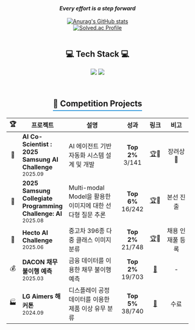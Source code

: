 <div align="center">
  <strong><em>Every effort is a step forward</em></strong>
</div>

<br/>

<div align="center">

  <a href="https://github.com/xooyong/github-readme-stats">
    <img src="https://github-readme-stats.vercel.app/api?username=xooyong" alt="Anurag's GitHub stats">
  </a>

  <br/>

  <a href="https://solved.ac/dlwndyd/">
    <img src="http://mazassumnida.wtf/api/v2/generate_badge?boj=dlwndyd" alt="Solved.ac Profile" />
  </a>

</div>

<br/>

<h2 align='center'> 💻 Tech Stack 💻 </h2>

<p align="center">
  <img src="https://img.shields.io/badge/python-3670A0?style=for-the-badge&logo=python&logoColor=ffdd54" />
  <img src="https://img.shields.io/badge/PyTorch-%23EE4C2C.svg?style=for-the-badge&logo=PyTorch&logoColor=white" />
</p>

<br/>

<div align="center">
  <h2 style="border-bottom: 2px solid #2391d9; display: inline-block; padding-bottom: 5px;">🚀 Competition Projects</h2>
</div>
<table align="center" style="width: 95%; margin: auto;">
  <thead>
    <tr>
      <th width="5%">🏆</th>
      <th width="25%">프로젝트</th>
      <th width="32%">설명</th>
      <th width="12%">성과</th>
      <th width="10%">링크</th>
      <th width="15%">비고</th>
    </tr>
  </thead>
  <tbody>
     <tr>
      <td align="center">🤖</td>
      <td><b>AI Co-Scientist : 2025 Samsung AI Challenge</b><br><sub>2025.09</sub></td>
      <td>AI 에이전트 기반 자동화 시스템 설계 및 개발</td>
      <td align="center"><b>Top 2%</b><br>3/141</td>
      <td align="center"><a href="https://dacon.io/competitions/official/236500/overview/description">🏆</a>📂</a> <a href="https://github.com/xooyong/Ai_Co_Sci_2025"> </td>
      <td align="center">장려상🥉</td>
    </tr>
    <tr>
      <td align="center">🎯</td>
      <td><b>2025 Samsung Collegiate Programming Challenge: AI</b><br><sub>2025.08</sub></td>
      <td>Multi-modal Model을 활용한 이미지에 대한 선다형 질문 추론</td>
      <td align="center"><b>Top 6%</b><br>16/242</td>
      <td align="center"><a href="https://dacon.io/competitions/official/236500/overview/description">🏆</a>📂 </a> <a href="https://github.com/xooyong/scpc"></td>
      <td align="center">본선 진출</td>
    </tr>
    <tr>
      <td align="center">🚗</td>
      <td><b>Hecto AI Challenge</b><br><sub>2025.06</sub></td>
      <td>중고차 396종 다중 클래스 이미지 분류</td>
      <td align="center"><b>Top 2%</b><br>21/748</td>
      <td align="center"><a href="https://dacon.io/competitions/official/236493/overview/description">🏆</a>📂</a> <a href="https://github.com/xooyong/dacon-used-car-clf"></td>
      <td align="center">채용 인재풀 등록</td>
    </tr>
    <tr>
      <td align="center">💰</td>
      <td><b>DACON 채무 불이행 예측</b><br><sub>2025.03</sub></td>
      <td>금융 데이터를 이용한 채무 불이행 예측</td>
      <td align="center"><b>Top 2%</b><br>19/703</td>
      <td align="center"><a href="https://dacon.io/competitions/official/236450/codeshare/12304?page=1&dtype=recent">📂</a></td>
      <td align="center">-</td>
    </tr>
    <tr>
      <td align="center">🏭</td>
      <td><b>LG Aimers 해커톤</b><br><sub>2024.09</sub></td>
      <td>디스플레이 공정 데이터를 이용한 제품 이상 유무 분류</td>
      <td align="center"><b>Top 5%</b><br>38/740</td>
      <td align="center"><a href="https://github.com/xooyong/LG-Aimers-5">📂</a></td>
      <td align="center">수료</td>
    </tr>
  </tbody>
</table>
